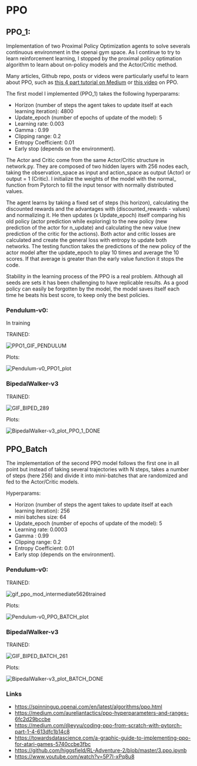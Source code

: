 # PPO


## PPO_1:

Implementation of two Proximal Policy Optimization agents to solve severals continuous environment in the openai gym space.
As I continue to try to learn reinforcement learning, I stopped by the proximal policy optimation algorithm to learn about on-policy models and the Actor/Critic method.

Many articles, Github repo, posts or videos were particularly useful to learn about PPO, such as [this 4 part tutorial on Medium](https://medium.com/@eyyu/coding-ppo-from-scratch-with-pytorch-part-1-4-613dfc1b14c8) or [this video](https://www.youtube.com/watch?v=5P7I-xPq8u8) on PPO.

The first model I implemented (PPO_1) takes the following hyperparams:

- Horizon (number of steps the agent takes to update itself at each learning iteration): 4800
- Update_epoch (number of epochs of update of the model): 5
- Learning rate: 0.003
- Gamma : 0.99
- Clipping range: 0.2
- Entropy Coefficient: 0.01
- Early stop (depends on the environment).

The Actor and Critic come from the same Actor/Critic structure in network.py. They are composed of two hidden layers with 256 nodes each, taking the observation_space as input and action_space as output (Actor) or output = 1 (Critic). I initialize the weights of the model with the normal_ function from Pytorch to fill the input tensor with normally distributed values.

The agent learns by taking a fixed set of steps (his horizon), calculating the discounted rewards and the advantages with (discounted_rewards - values) and normalizing it. He then updates (x Update_epoch) itself comparing his old policy (actor prediction while exploring) to the new policy (new prediction of the actor for n_update) and calculating the new value (new prediction of the critic for the actions). Both actor and critic losses are calculated and create the general loss with entropy to update both networks.
The testing function takes the predictions of the new policy of the actor model after the update_epoch to play 10 times and average the 10 scores. If that average is greater than the early value function it stops the code.

Stability in the learning process of the PPO is a real problem. Although all seeds are sets it has been challenging to have replicable results. As a good policy can easily be forgotten by the model, the model saves itself each time he beats his best score, to keep only the best policies.


### Pendulum-v0:

In training 

TRAINED:

![PPO1_GIF_PENDULUM](https://user-images.githubusercontent.com/63811972/152555427-c7b0be3d-8e8d-4638-96a6-090d254c098f.gif)

Plots:

![Pendulum-v0_PPO1_plot](https://user-images.githubusercontent.com/63811972/152562243-f187670b-cdf4-4939-9a2a-7be029ad5e8c.png)



### BipedalWalker-v3

TRAINED:

![GIF_BIPED_289](https://user-images.githubusercontent.com/63811972/152756433-bf651178-1d3b-4776-8dbf-f936b7418bcb.gif)


Plots:
 
![BipedalWalker-v3_plot_PPO_1_DONE](https://user-images.githubusercontent.com/63811972/152756513-1caa4004-46f3-491e-a308-c46220502a4d.png)




## PPO_Batch

The implementation of the second PPO model follows the first one in all point but instead of taking several trajectories with N steps, takes a number of steps (here 256) and divide it into mini-batches that are randomized and fed to the Actor/Critic models.

Hyperparams: 
- Horizon (number of steps the agent takes to update itself at each learning iteration): 256
- mini batches size: 64
- Update_epoch (number of epochs of update of the model): 5
- Learning rate: 0.0003
- Gamma : 0.99
- Clipping range: 0.2
- Entropy Coefficient: 0.01
- Early stop (depends on the environment).


### Pendulum-v0:

TRAINED:


![gif_ppo_mod_intermediate5626trained](https://user-images.githubusercontent.com/63811972/152566900-fd35e396-ab31-4211-9ed4-af0921f0f6ca.gif)



Plots:

![Pendulum-v0_PPO_BATCH_plot](https://user-images.githubusercontent.com/63811972/152566707-7c4e1d0e-5102-48e7-aab6-7c73ccd3ae77.png)


### BipedalWalker-v3

TRAINED:

![GIF_BIPED_BATCH_261](https://user-images.githubusercontent.com/63811972/152825405-738488d6-d7b9-409f-a1d3-89d6ed245de9.gif)


Plots:

![BipedalWalker-v3_plot_BATCH_DONE](https://user-images.githubusercontent.com/63811972/152825448-708af749-a8d9-4973-bd19-bd5af9901f5b.png)




### Links 
* https://spinningup.openai.com/en/latest/algorithms/ppo.html
* https://medium.com/aureliantactics/ppo-hyperparameters-and-ranges-6fc2d29bccbe
* https://medium.com/@eyyu/coding-ppo-from-scratch-with-pytorch-part-1-4-613dfc1b14c8
* https://towardsdatascience.com/a-graphic-guide-to-implementing-ppo-for-atari-games-5740ccbe3fbc
* https://github.com/higgsfield/RL-Adventure-2/blob/master/3.ppo.ipynb
* https://www.youtube.com/watch?v=5P7I-xPq8u8
